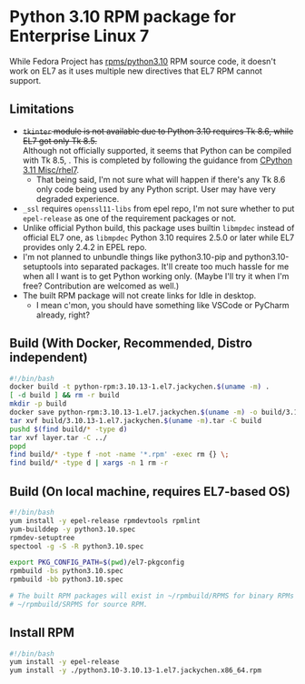 # Python 3.10 RPM package for Enterprise Linux 7

While Fedora Project has [rpms/python3.10](https://src.fedoraproject.org/rpms/python3.10)
RPM source code, it doesn't work on EL7 as it uses multiple new directives that EL7 RPM
cannot support.

## Limitations

* ~~`tkinter` module is not available due to Python 3.10 requires Tk 8.6, while EL7 got
  only Tk 8.5.~~ <br>Although not officially supported, it seems that Python can be
  compiled with Tk 8.5, . This is completed by following the guidance from
  [CPython 3.11 Misc/rhel7](https://github.com/python/cpython/tree/v3.11.5/Misc/rhel7).
    * That being said, I'm not sure what will happen if there's any Tk 8.6 only code
      being used by any Python script. User may have very degraded experience.
* `_ssl` requires `openssl11-libs` from epel repo, I'm not sure whether to put
  `epel-release` as one of the requirement packages or not.
* Unlike official Python build, this package uses builtin `libmpdec` instead of official
  EL7 one, as `libmpdec` Python 3.10 requires 2.5.0 or later while EL7 provides only
  2.4.2 in EPEL repo.
* I'm not planned to unbundle things like python3.10-pip and python3.10-setuptools into
  separated packages. It'll create too much hassle for me when all I want is to get 
  Python working only. (Maybe I'll try it when I'm free? Contribution are welcomed as
  well.)
* The built RPM package will not create links for Idle in desktop.
  * I mean c'mon, you should have something like VSCode or PyCharm already, right?

## Build (With Docker, Recommended, Distro independent)

```bash
#!/bin/bash
docker build -t python-rpm:3.10.13-1.el7.jackychen.$(uname -m) .
[ -d build ] && rm -r build
mkdir -p build
docker save python-rpm:3.10.13-1.el7.jackychen.$(uname -m) -o build/3.10.13-1.el7.jackychen.$(uname -m).tar
tar xvf build/3.10.13-1.el7.jackychen.$(uname -m).tar -C build
pushd $(find build/* -type d)
tar xvf layer.tar -C ../
popd
find build/* -type f -not -name '*.rpm' -exec rm {} \;
find build/* -type d | xargs -n 1 rm -r
```

## Build (On local machine, requires EL7-based OS)

```bash
#!/bin/bash
yum install -y epel-release rpmdevtools rpmlint
yum-builddep -y python3.10.spec
rpmdev-setuptree
spectool -g -S -R python3.10.spec

export PKG_CONFIG_PATH=$(pwd)/el7-pkgconfig
rpmbuild -bs python3.10.spec
rpmbuild -bb python3.10.spec

# The built RPM packages will exist in ~/rpmbuild/RPMS for binary RPMs and
# ~/rpmbuild/SRPMS for source RPM.
```

## Install RPM

```bash
#!/bin/bash
yum install -y epel-release
yum install -y ./python3.10-3.10.13-1.el7.jackychen.x86_64.rpm
```
